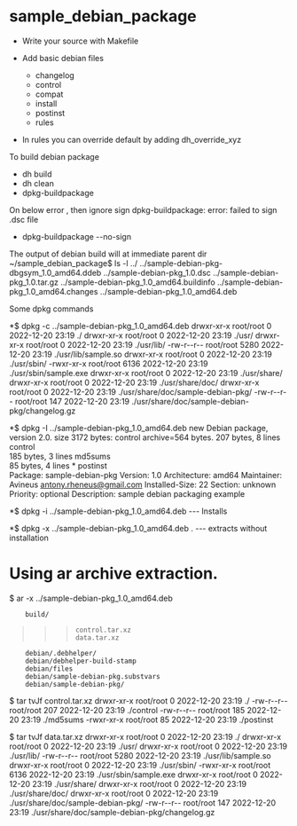 # sample_debian_package



- Write your source with Makefile

- Add basic debian files
  * changelog
  * control
  * compat
  * install
  * postinst
  * rules

- In rules you can override default by adding dh_override_xyz

To build debian package

* dh build
* dh clean
* dpkg-buildpackage

On below error , then ignore sign
dpkg-buildpackage: error: failed to sign .dsc file
* dpkg-buildpackage  --no-sign


The output of debian build will at immediate parent dir
~/sample_debian_package$ ls -l ../
../sample-debian-pkg-dbgsym_1.0_amd64.ddeb
../sample-debian-pkg_1.0.dsc
../sample-debian-pkg_1.0.tar.gz
../sample-debian-pkg_1.0_amd64.buildinfo
../sample-debian-pkg_1.0_amd64.changes
../sample-debian-pkg_1.0_amd64.deb


Some dpkg commands

*$ dpkg -c ../sample-debian-pkg_1.0_amd64.deb 
drwxr-xr-x root/root         0 2022-12-20 23:19 ./
drwxr-xr-x root/root         0 2022-12-20 23:19 ./usr/
drwxr-xr-x root/root         0 2022-12-20 23:19 ./usr/lib/
-rw-r--r-- root/root      5280 2022-12-20 23:19 ./usr/lib/sample.so
drwxr-xr-x root/root         0 2022-12-20 23:19 ./usr/sbin/
-rwxr-xr-x root/root      6136 2022-12-20 23:19 ./usr/sbin/sample.exe
drwxr-xr-x root/root         0 2022-12-20 23:19 ./usr/share/
drwxr-xr-x root/root         0 2022-12-20 23:19 ./usr/share/doc/
drwxr-xr-x root/root         0 2022-12-20 23:19 ./usr/share/doc/sample-debian-pkg/
-rw-r--r-- root/root       147 2022-12-20 23:19 ./usr/share/doc/sample-debian-pkg/changelog.gz


*$ dpkg -I ../sample-debian-pkg_1.0_amd64.deb 
 new Debian package, version 2.0.
 size 3172 bytes: control archive=564 bytes.
     207 bytes,     8 lines      control              
     185 bytes,     3 lines      md5sums              
      85 bytes,     4 lines   *  postinst             
 Package: sample-debian-pkg
 Version: 1.0
 Architecture: amd64
 Maintainer: Avineus <antony.rheneus@gmail.com>
 Installed-Size: 22
 Section: unknown
 Priority: optional
 Description: sample debian packaging example


*$ dpkg -i ../sample-debian-pkg_1.0_amd64.deb
--- Installs

*$ dpkg -x ../sample-debian-pkg_1.0_amd64.deb .
--- extracts without installation




# Using ar archive extraction.

$ ar -x ../sample-debian-pkg_1.0_amd64.deb 

        build/
>>>     control.tar.xz
>>>     data.tar.xz
        debian/.debhelper/
        debian/debhelper-build-stamp
        debian/files
        debian/sample-debian-pkg.substvars
        debian/sample-debian-pkg/


$ tar tvJf control.tar.xz
drwxr-xr-x root/root         0 2022-12-20 23:19 ./
-rw-r--r-- root/root       207 2022-12-20 23:19 ./control
-rw-r--r-- root/root       185 2022-12-20 23:19 ./md5sums
-rwxr-xr-x root/root        85 2022-12-20 23:19 ./postinst

$ tar tvJf data.tar.xz 
drwxr-xr-x root/root         0 2022-12-20 23:19 ./
drwxr-xr-x root/root         0 2022-12-20 23:19 ./usr/
drwxr-xr-x root/root         0 2022-12-20 23:19 ./usr/lib/
-rw-r--r-- root/root      5280 2022-12-20 23:19 ./usr/lib/sample.so
drwxr-xr-x root/root         0 2022-12-20 23:19 ./usr/sbin/
-rwxr-xr-x root/root      6136 2022-12-20 23:19 ./usr/sbin/sample.exe
drwxr-xr-x root/root         0 2022-12-20 23:19 ./usr/share/
drwxr-xr-x root/root         0 2022-12-20 23:19 ./usr/share/doc/
drwxr-xr-x root/root         0 2022-12-20 23:19 ./usr/share/doc/sample-debian-pkg/
-rw-r--r-- root/root       147 2022-12-20 23:19 ./usr/share/doc/sample-debian-pkg/changelog.gz

